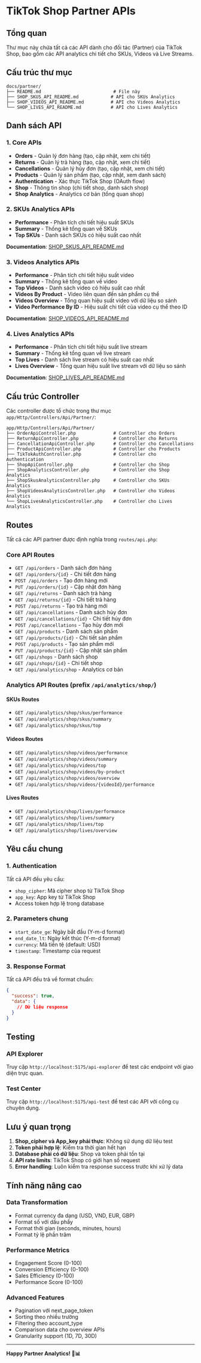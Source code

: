 # TikTok Shop Partner APIs

## Tổng quan

Thư mục này chứa tất cả các API dành cho đối tác (Partner) của TikTok Shop, bao gồm các API analytics chi tiết cho SKUs, Videos và Live Streams.

## Cấu trúc thư mục

```
docs/partner/
├── README.md                           # File này
├── SHOP_SKUS_API_README.md            # API cho SKUs Analytics
├── SHOP_VIDEOS_API_README.md          # API cho Videos Analytics
└── SHOP_LIVES_API_README.md           # API cho Lives Analytics
```

## Danh sách API

### 1. Core APIs
- **Orders** - Quản lý đơn hàng (tạo, cập nhật, xem chi tiết)
- **Returns** - Quản lý trả hàng (tạo, cập nhật, xem chi tiết)
- **Cancellations** - Quản lý hủy đơn (tạo, cập nhật, xem chi tiết)
- **Products** - Quản lý sản phẩm (tạo, cập nhật, xem danh sách)
- **Authentication** - Xác thực TikTok Shop (OAuth flow)
- **Shop** - Thông tin shop (chi tiết shop, danh sách shop)
- **Shop Analytics** - Analytics cơ bản (tổng quan shop)

### 2. SKUs Analytics APIs
- **Performance** - Phân tích chi tiết hiệu suất SKUs
- **Summary** - Thống kê tổng quan về SKUs
- **Top SKUs** - Danh sách SKUs có hiệu suất cao nhất

**Documentation**: [SHOP_SKUS_API_README.md](./SHOP_SKUS_API_README.md)

### 3. Videos Analytics APIs
- **Performance** - Phân tích chi tiết hiệu suất video
- **Summary** - Thống kê tổng quan về video
- **Top Videos** - Danh sách video có hiệu suất cao nhất
- **Videos By Product** - Video liên quan đến sản phẩm cụ thể
- **Videos Overview** - Tổng quan hiệu suất video với dữ liệu so sánh
- **Video Performance By ID** - Hiệu suất chi tiết của video cụ thể theo ID

**Documentation**: [SHOP_VIDEOS_API_README.md](./SHOP_VIDEOS_API_README.md)

### 4. Lives Analytics APIs
- **Performance** - Phân tích chi tiết hiệu suất live stream
- **Summary** - Thống kê tổng quan về live stream
- **Top Lives** - Danh sách live stream có hiệu suất cao nhất
- **Lives Overview** - Tổng quan hiệu suất live stream với dữ liệu so sánh

**Documentation**: [SHOP_LIVES_API_README.md](./SHOP_LIVES_API_README.md)

## Cấu trúc Controller

Các controller được tổ chức trong thư mục `app/Http/Controllers/Api/Partner/`:

```
app/Http/Controllers/Api/Partner/
├── OrderApiController.php              # Controller cho Orders
├── ReturnApiController.php             # Controller cho Returns
├── CancellationApiController.php       # Controller cho Cancellations
├── ProductApiController.php            # Controller cho Products
├── TikTokAuthController.php            # Controller cho Authentication
├── ShopApiController.php               # Controller cho Shop
├── ShopAnalyticsController.php         # Controller cho Shop Analytics
├── ShopSkusAnalyticsController.php     # Controller cho SKUs Analytics
├── ShopVideosAnalyticsController.php   # Controller cho Videos Analytics
└── ShopLivesAnalyticsController.php    # Controller cho Lives Analytics
```

## Routes

Tất cả các API partner được định nghĩa trong `routes/api.php`:

### Core API Routes
- `GET /api/orders` - Danh sách đơn hàng
- `GET /api/orders/{id}` - Chi tiết đơn hàng
- `POST /api/orders` - Tạo đơn hàng mới
- `PUT /api/orders/{id}` - Cập nhật đơn hàng
- `GET /api/returns` - Danh sách trả hàng
- `GET /api/returns/{id}` - Chi tiết trả hàng
- `POST /api/returns` - Tạo trả hàng mới
- `GET /api/cancellations` - Danh sách hủy đơn
- `GET /api/cancellations/{id}` - Chi tiết hủy đơn
- `POST /api/cancellations` - Tạo hủy đơn mới
- `GET /api/products` - Danh sách sản phẩm
- `GET /api/products/{id}` - Chi tiết sản phẩm
- `POST /api/products` - Tạo sản phẩm mới
- `PUT /api/products/{id}` - Cập nhật sản phẩm
- `GET /api/shops` - Danh sách shop
- `GET /api/shops/{id}` - Chi tiết shop
- `GET /api/analytics/shop` - Analytics cơ bản

### Analytics API Routes (prefix `/api/analytics/shop/`)

#### SKUs Routes
- `GET /api/analytics/shop/skus/performance`
- `GET /api/analytics/shop/skus/summary`
- `GET /api/analytics/shop/skus/top`

#### Videos Routes
- `GET /api/analytics/shop/videos/performance`
- `GET /api/analytics/shop/videos/summary`
- `GET /api/analytics/shop/videos/top`
- `GET /api/analytics/shop/videos/by-product`
- `GET /api/analytics/shop/videos/overview`
- `GET /api/analytics/shop/videos/{videoId}/performance`

#### Lives Routes
- `GET /api/analytics/shop/lives/performance`
- `GET /api/analytics/shop/lives/summary`
- `GET /api/analytics/shop/lives/top`
- `GET /api/analytics/shop/lives/overview`

## Yêu cầu chung

### 1. Authentication
Tất cả API đều yêu cầu:
- `shop_cipher`: Mã cipher shop từ TikTok Shop
- `app_key`: App key từ TikTok Shop
- Access token hợp lệ trong database

### 2. Parameters chung
- `start_date_ge`: Ngày bắt đầu (Y-m-d format)
- `end_date_lt`: Ngày kết thúc (Y-m-d format)
- `currency`: Mã tiền tệ (default: USD)
- `timestamp`: Timestamp của request

### 3. Response Format
Tất cả API đều trả về format chuẩn:
```json
{
  "success": true,
  "data": {
    // Dữ liệu response
  }
}
```

## Testing

### API Explorer
Truy cập `http://localhost:5175/api-explorer` để test các endpoint với giao diện trực quan.

### Test Center
Truy cập `http://localhost:5175/api-test` để test các API với công cụ chuyên dụng.

## Lưu ý quan trọng

1. **Shop_cipher và App_key phải thực**: Không sử dụng dữ liệu test
2. **Token phải hợp lệ**: Kiểm tra thời gian hết hạn
3. **Database phải có dữ liệu**: Shop và token phải tồn tại
4. **API rate limits**: TikTok Shop có giới hạn số request
5. **Error handling**: Luôn kiểm tra response success trước khi xử lý data

## Tính năng nâng cao

### Data Transformation
- Format currency đa dạng (USD, VND, EUR, GBP)
- Format số với dấu phẩy
- Format thời gian (seconds, minutes, hours)
- Format tỷ lệ phần trăm

### Performance Metrics
- Engagement Score (0-100)
- Conversion Efficiency (0-100)
- Sales Efficiency (0-100)
- Performance Score (0-100)

### Advanced Features
- Pagination với next_page_token
- Sorting theo nhiều trường
- Filtering theo account_type
- Comparison data cho overview APIs
- Granularity support (1D, 7D, 30D)

---

**Happy Partner Analytics! 🚀📊**
